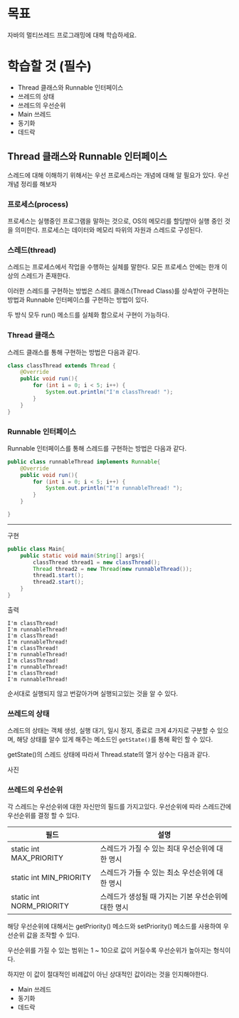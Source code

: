 # 목표

자바의 멀티쓰레드 프로그래밍에 대해 학습하세요.

# 학습할 것 (필수)

-   Thread 클래스와 Runnable 인터페이스
-   쓰레드의 상태
-   쓰레드의 우선순위
-   Main 쓰레드
-   동기화
-   데드락

## Thread 클래스와 Runnable 인터페이스

스레드에 대해 이해하기 위해서는 우선 프로세스라는 개념에 대해 알 필요가 있다.
우선 개념 정리를 해보자

### 프로세스(process)

프로세스는 실행중인 프로그램을 말하는 것으로, OS의 메모리를 할당받아 실행 중인 것을 의미한다.
프로세스는 데이터와 메모리 따위의 자원과 스레드로 구성된다.

### 스레드(thread)

스레드는 프로세스에서 작업을 수행하는 실체를 말한다. 모든 프로세스 안에는 한개 이상의 스레드가 존재한다.

이러한 스레드를 구현하는 방법은 스레드 클래스(Thread Class)를 상속받아 구현하는 방법과 Runnable 인터페이스를 구현하는 방법이 있다.

두 방식 모두 run() 메소드를 실체화 함으로서 구현이 가능하다.

### Thread 클래스

스레드 클래스를 통해 구현하는 방법은 다음과 같다.

```java
class classThread extends Thread {
    @Override
    public void run(){
        for (int i = 0; i < 5; i++) {
            System.out.println("I'm classThread! ");
        }
    }
}
```

### Runnable 인터페이스

Runnable 인터페이스를 통해 스레드를 구현하는 방법은 다음과 같다.

```java
public class runnableThread implements Runnable{
    @Override
    public void run(){
        for (int i = 0; i < 5; i++) {
            System.out.println("I'm runnableThread! ");
        }
    }

}
```

---

구현

```java
public class Main{
    public static void main(String[] args){
        classThread thread1 = new classThread();
        Thread thread2 = new Thread(new runnableThread());
        thread1.start();
        thread2.start();
    }
}
```

출력

```
I'm classThread!
I'm runnableThread!
I'm classThread!
I'm runnableThread!
I'm classThread!
I'm runnableThread!
I'm classThread!
I'm runnableThread!
I'm classThread!
I'm runnableThread!
```

순서대로 실행되지 않고 번갈아가며 실행되고있는 것을 알 수 있다.

### 쓰레드의 상태

스레드의 상태는 객체 생성, 실행 대기, 일시 정지, 종료로 크게 4가지로 구분할 수 있으며, 해당 상태를 알수 있게 해주는 메소드인 `getState()`를 통해 확인 할 수 있다. 

getState()의 스레드 상태에 따라서 Thread.state의 열거 상수는 다음과 같다.

사진

### 쓰레드의 우선순위

각 스레드는 우선순위에 대한 자신만의 필드를 가지고있다. 우선순위에 따라 스레드간에 우선순위를 결정 할 수 있다.

|필드|설명|
|---|---|
|static int MAX_PRIORITY|스레드가 가질 수 있는 최대 우선순위에 대한 명시|
|static int MIN_PRIORITY|스레드가 가들 수 있는 최소 우선순위에 대한 명시|
|static int NORM_PRIORITY| 스레드가 생성될 때 가지는 기본 우선순위에 대한 명시

해당 우선순위에 대해서는 getPriority() 메소드와 setPriority() 메소드를 사용하여 우선순위 값을 조작할 수 있다.

우선순위를 가질 수 있는 범위는 1 ~ 10으로 값이 커질수록 우선순위가 높아지는 형식이다.

하지만 이 값이 절대적인 비례값이 아닌 상대적인 값이라는 것을 인지해야한다.


-   Main 쓰레드
-   동기화
-   데드락
